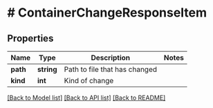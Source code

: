 # # ContainerChangeResponseItem

## Properties

Name | Type | Description | Notes
------------ | ------------- | ------------- | -------------
**path** | **string** | Path to file that has changed | 
**kind** | **int** | Kind of change | 

[[Back to Model list]](../../README.md#documentation-for-models) [[Back to API list]](../../README.md#documentation-for-api-endpoints) [[Back to README]](../../README.md)


